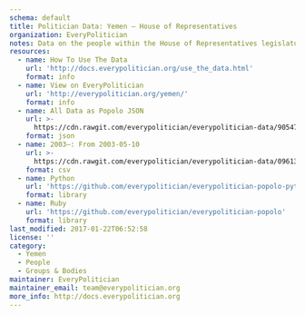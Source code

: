 ```yaml
---
schema: default
title: Politician Data: Yemen — House of Representatives
organization: EveryPolitician
notes: Data on the people within the House of Representatives legislature of Yemen.
resources:
  - name: How To Use The Data
    url: 'http://docs.everypolitician.org/use_the_data.html'
    format: info
  - name: View on EveryPolitician
    url: 'http://everypolitician.org/yemen/'
    format: info
  - name: All Data as Popolo JSON
    url: >-
      https://cdn.rawgit.com/everypolitician/everypolitician-data/90547dba3ac3f6e3f64e246c03c677ba3dc3ff1e/data/Yemen/Majlis/ep-popolo-v1.0.json
    format: json
  - name: 2003–: From 2003-05-10
    url: >-
      https://cdn.rawgit.com/everypolitician/everypolitician-data/09613f4f1556bc7af6246a1da24ff8bb7f6c70db/data/Yemen/Majlis/term-2003.csv
    format: csv
  - name: Python
    url: 'https://github.com/everypolitician/everypolitician-popolo-python'
    format: library
  - name: Ruby
    url: 'https://github.com/everypolitician/everypolitician-popolo'
    format: library
last_modified: 2017-01-22T06:52:58
license: ''
category:
  - Yemen
  - People
  - Groups & Bodies
maintainer: EveryPolitician
maintainer_email: team@everypolitician.org
more_info: http://docs.everypolitician.org
---
```

